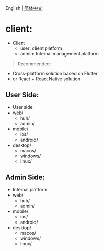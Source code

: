 English | [简体中文](readme.md)
# client:

- Client
    - user: client platform
    - admin: Internal management platform

> Recommended:

- Cross-platform solution based on Flutter
- or React + React Native solution

## User Side:

- User side
- web/
    - huh/
    - admin/
- mobile/
    - ios/
    - android/
- desktop/
    - macos/
    - windows/
    - linux/

## Admin Side:

- Internal platform:
- web/
    - huh/
    - admin/
- mobile/
    - ios/
    - android/
- desktop/
    - macos/
    - windows/
    - linux/





